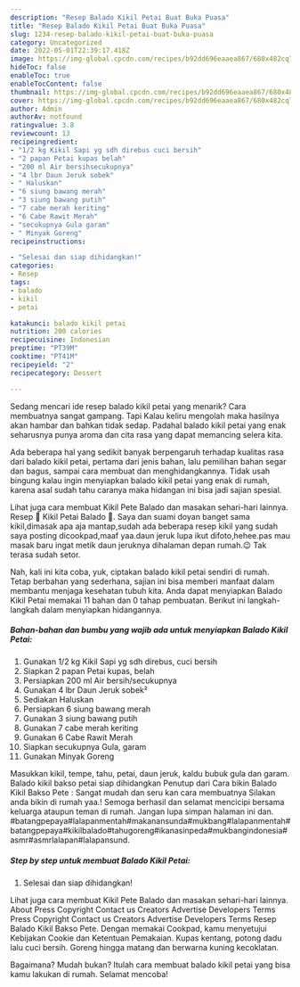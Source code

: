 ```yaml
---
description: "Resep Balado Kikil Petai Buat Buka Puasa"
title: "Resep Balado Kikil Petai Buat Buka Puasa"
slug: 1234-resep-balado-kikil-petai-buat-buka-puasa
category: Uncategorized
date: 2022-05-01T22:39:17.418Z
image: https://img-global.cpcdn.com/recipes/b92dd696eaaea867/680x482cq70/balado-kikil-petai-foto-resep-utama.jpg
hideToc: false
enableToc: true
enableTocContent: false
thumbnail: https://img-global.cpcdn.com/recipes/b92dd696eaaea867/680x482cq70/balado-kikil-petai-foto-resep-utama.jpg
cover: https://img-global.cpcdn.com/recipes/b92dd696eaaea867/680x482cq70/balado-kikil-petai-foto-resep-utama.jpg
author: Admin
authorAv: notfound
ratingvalue: 3.8
reviewcount: 13
recipeingredient:
- "1/2 kg Kikil Sapi yg sdh direbus cuci bersih"
- "2 papan Petai kupas belah"
- "200 ml Air bersihsecukupnya"
- "4 lbr Daun Jeruk sobek"
- " Haluskan"
- "6 siung bawang merah"
- "3 siung bawang putih"
- "7 cabe merah keriting"
- "6 Cabe Rawit Merah"
- "secukupnya Gula garam"
- " Minyak Goreng"
recipeinstructions:

- "Selesai dan siap dihidangkan!"
categories:
- Resep
tags:
- balado
- kikil
- petai

katakunci: balado kikil petai 
nutrition: 200 calories
recipecuisine: Indonesian
preptime: "PT39M"
cooktime: "PT41M"
recipeyield: "2"
recipecategory: Dessert

---
```



Sedang mencari ide resep balado kikil petai yang menarik? Cara membuatnya sangat gampang. Tapi Kalau keliru mengolah maka hasilnya akan hambar dan bahkan tidak sedap. Padahal balado kikil petai yang enak seharusnya punya aroma dan cita rasa yang dapat memancing selera kita.


Ada beberapa hal yang sedikit banyak berpengaruh terhadap kualitas rasa dari balado kikil petai, pertama dari jenis bahan, lalu pemilihan bahan segar dan bagus, sampai cara membuat dan menghidangkannya. Tidak usah bingung kalau ingin menyiapkan balado kikil petai yang enak di rumah, karena asal sudah tahu caranya maka hidangan ini bisa jadi sajian spesial.

Lihat juga cara membuat Kikil Pete Balado dan masakan sehari-hari lainnya. Resep 🍁 Kikil Petai Balado 🍁. Saya dan suami doyan banget sama kikil,dimasak apa aja mantap,sudah ada beberapa resep kikil yang sudah saya posting dicookpad,maaf yaa.daun jeruk lupa ikut difoto,hehee.pas mau masak baru ingat metik daun jeruknya dihalaman depan rumah.😉 Tak terasa sudah setor.


Nah, kali ini kita coba, yuk, ciptakan balado kikil petai sendiri di rumah. Tetap berbahan yang sederhana, sajian ini bisa memberi manfaat dalam membantu menjaga kesehatan tubuh kita. Anda dapat menyiapkan Balado Kikil Petai memakai 11 bahan dan 0 tahap pembuatan. Berikut ini langkah-langkah dalam menyiapkan hidangannya.

<!--inarticleads1-->

##### Bahan-bahan dan bumbu yang wajib ada untuk menyiapkan Balado Kikil Petai:

1. Gunakan 1/2 kg Kikil Sapi yg sdh direbus, cuci bersih
1. Siapkan 2 papan Petai kupas, belah
1. Persiapkan 200 ml Air bersih/secukupnya
1. Gunakan 4 lbr Daun Jeruk sobek²
1. Sediakan  Haluskan
1. Persiapkan 6 siung bawang merah
1. Gunakan 3 siung bawang putih
1. Gunakan 7 cabe merah keriting
1. Gunakan 6 Cabe Rawit Merah
1. Siapkan secukupnya Gula, garam
1. Gunakan  Minyak Goreng


Masukkan kikil, tempe, tahu, petai, daun jeruk, kaldu bubuk gula dan garam. Balado kikil bakso petai siap dihidangkan Penutup dari Cara bikin Balado Kikil Bakso Pete : Sangat mudah dan seru kan cara membuatnya Silakan anda bikin di rumah yaa.! Semoga berhasil dan selamat mencicipi bersama keluarga ataupun teman di rumah. Jangan lupa simpan halaman ini dan. #batangpepaya#lalapanmentah#makanansunda#mukbang#lalapanmentah#batangpepaya#kikilbalado#tahugoreng#ikanasinpeda#mukbangindonesia#asmr#asmrlalapan#lalapansund. 

<!--inarticleads2-->

##### Step by step untuk membuat Balado Kikil Petai:


1. Selesai dan siap dihidangkan!

Lihat juga cara membuat Kikil Pete Balado dan masakan sehari-hari lainnya. About Press Copyright Contact us Creators Advertise Developers Terms Press Copyright Contact us Creators Advertise Developers Terms Resep Balado Kikil Bakso Pete. Dengan memakai Cookpad, kamu menyetujui Kebijakan Cookie dan Ketentuan Pemakaian. Kupas kentang, potong dadu lalu cuci bersih. Goreng hingga matang dan berwarna kuning kecoklatan. 

Bagaimana? Mudah bukan? Itulah cara membuat balado kikil petai yang bisa kamu lakukan di rumah. Selamat mencoba!
